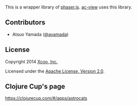 This is a wrapper library of [phaser.js].
[ac-view] uses this library.

## Contributors

- Atsuo Yamada ([@ayamada](https://github.com/ayamada))

## License

Copyright 2014 [Xcoo, Inc.][xcoo]

Licensed under the [Apache License, Version 2.0][apache-license-2.0].


## Clojure Cup's page

<https://clojurecup.com/#/apps/astrocats>

[ac-view]: https://github.com/clojurecup2014/ac-view
[phaser.js]: http://phaser.io/
[xcoo]: https://xcoo.jp/
[apache-license-2.0]: http://www.apache.org/licenses/LICENSE-2.0.html
